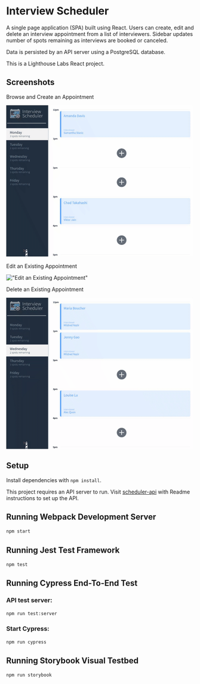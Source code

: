 # Interview Scheduler

A single page application (SPA) built using React. Users can create, edit and delete an interview appointment from a list of interviewers. Sidebar updates number of spots remaining as interviews are booked or canceled.

Data is persisted by an API server using a PostgreSQL database.

This is a Lighthouse Labs React project.

## Screenshots

Browse and Create an Appointment

!["Browse and Create Appointment"](https://github.com/jyxgao/scheduler/blob/master/docs/browse-to-create.gif?raw=true)

Edit an Existing Appointment

!["Edit an Existing Appointment"](https://github.com/jyxgao/scheduler/blob/master/docs/edit.gif?raw=true)

Delete an Existing Appointment

!["Delete an Existing Appointment"](https://github.com/jyxgao/scheduler/blob/master/docs/delete.gif?raw=true)

## Setup

Install dependencies with `npm install`.

This project requires an API server to run. Visit [scheduler-api](https://github.com/lighthouse-labs/scheduler-api) with Readme instructions to set up the API.

## Running Webpack Development Server

```sh
npm start
```

## Running Jest Test Framework

```sh
npm test
```

## Running Cypress End-To-End Test

### API test server:

```sh
npm run test:server
```

### Start Cypress:

```sh
npm run cypress
```

## Running Storybook Visual Testbed

```sh
npm run storybook
```
